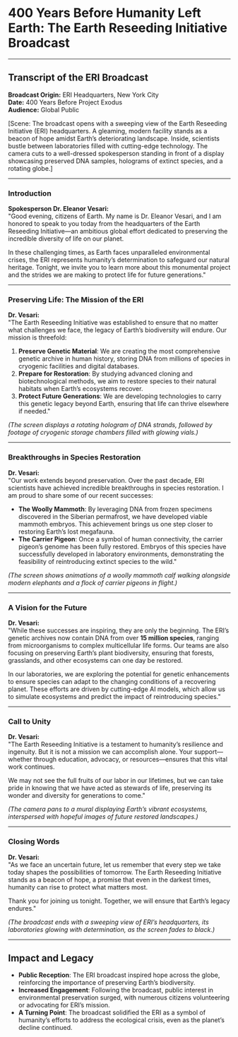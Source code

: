 # 400 Years Before Humanity Left Earth: The Earth Reseeding Initiative Broadcast  

---

## **Transcript of the ERI Broadcast**  
**Broadcast Origin:** ERI Headquarters, New York City  
**Date:** 400 Years Before Project Exodus  
**Audience:** Global Public  

[Scene: The broadcast opens with a sweeping view of the Earth Reseeding Initiative (ERI) headquarters. A gleaming, modern facility stands as a beacon of hope amidst Earth’s deteriorating landscape. Inside, scientists bustle between laboratories filled with cutting-edge technology. The camera cuts to a well-dressed spokesperson standing in front of a display showcasing preserved DNA samples, holograms of extinct species, and a rotating globe.]  

---

### **Introduction**  

**Spokesperson Dr. Eleanor Vesari:**  
"Good evening, citizens of Earth. My name is Dr. Eleanor Vesari, and I am honored to speak to you today from the headquarters of the Earth Reseeding Initiative—an ambitious global effort dedicated to preserving the incredible diversity of life on our planet.  

In these challenging times, as Earth faces unparalleled environmental crises, the ERI represents humanity’s determination to safeguard our natural heritage. Tonight, we invite you to learn more about this monumental project and the strides we are making to protect life for future generations."  

---

### **Preserving Life: The Mission of the ERI**  

**Dr. Vesari:**  
"The Earth Reseeding Initiative was established to ensure that no matter what challenges we face, the legacy of Earth’s biodiversity will endure. Our mission is threefold:  

1. **Preserve Genetic Material**: We are creating the most comprehensive genetic archive in human history, storing DNA from millions of species in cryogenic facilities and digital databases.  
2. **Prepare for Restoration**: By studying advanced cloning and biotechnological methods, we aim to restore species to their natural habitats when Earth’s ecosystems recover.  
3. **Protect Future Generations**: We are developing technologies to carry this genetic legacy beyond Earth, ensuring that life can thrive elsewhere if needed."  

*(The screen displays a rotating hologram of DNA strands, followed by footage of cryogenic storage chambers filled with glowing vials.)*  

---

### **Breakthroughs in Species Restoration**  

**Dr. Vesari:**  
"Our work extends beyond preservation. Over the past decade, ERI scientists have achieved incredible breakthroughs in species restoration. I am proud to share some of our recent successes:  

- **The Woolly Mammoth**: By leveraging DNA from frozen specimens discovered in the Siberian permafrost, we have developed viable mammoth embryos. This achievement brings us one step closer to restoring Earth’s lost megafauna.  
- **The Carrier Pigeon**: Once a symbol of human connectivity, the carrier pigeon’s genome has been fully restored. Embryos of this species have successfully developed in laboratory environments, demonstrating the feasibility of reintroducing extinct species to the wild."  

*(The screen shows animations of a woolly mammoth calf walking alongside modern elephants and a flock of carrier pigeons in flight.)*  

---

### **A Vision for the Future**  

**Dr. Vesari:**  
"While these successes are inspiring, they are only the beginning. The ERI’s genetic archives now contain DNA from over **15 million species**, ranging from microorganisms to complex multicellular life forms. Our teams are also focusing on preserving Earth’s plant biodiversity, ensuring that forests, grasslands, and other ecosystems can one day be restored.  

In our laboratories, we are exploring the potential for genetic enhancements to ensure species can adapt to the changing conditions of a recovering planet. These efforts are driven by cutting-edge AI models, which allow us to simulate ecosystems and predict the impact of reintroducing species."  

---

### **Call to Unity**  

**Dr. Vesari:**  
"The Earth Reseeding Initiative is a testament to humanity’s resilience and ingenuity. But it is not a mission we can accomplish alone. Your support—whether through education, advocacy, or resources—ensures that this vital work continues.  

We may not see the full fruits of our labor in our lifetimes, but we can take pride in knowing that we have acted as stewards of life, preserving its wonder and diversity for generations to come."  

*(The camera pans to a mural displaying Earth’s vibrant ecosystems, interspersed with hopeful images of future restored landscapes.)*  

---

### **Closing Words**  

**Dr. Vesari:**  
"As we face an uncertain future, let us remember that every step we take today shapes the possibilities of tomorrow. The Earth Reseeding Initiative stands as a beacon of hope, a promise that even in the darkest times, humanity can rise to protect what matters most.  

Thank you for joining us tonight. Together, we will ensure that Earth’s legacy endures."  

*(The broadcast ends with a sweeping view of ERI’s headquarters, its laboratories glowing with determination, as the screen fades to black.)*  

---

## **Impact and Legacy**  

- **Public Reception**: The ERI broadcast inspired hope across the globe, reinforcing the importance of preserving Earth’s biodiversity.  
- **Increased Engagement**: Following the broadcast, public interest in environmental preservation surged, with numerous citizens volunteering or advocating for ERI’s mission.  
- **A Turning Point**: The broadcast solidified the ERI as a symbol of humanity’s efforts to address the ecological crisis, even as the planet’s decline continued.  

